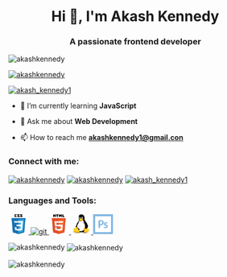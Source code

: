 <h1 align="center">Hi 👋, I'm Akash Kennedy</h1>
<h3 align="center">A passionate frontend developer</h3>

<p align="left"> <img src="https://komarev.com/ghpvc/?username=akashkennedy&label=Profile%20views&color=0e75b6&style=flat" alt="akashkennedy" /> </p>

<p align="left"> <a href="https://github.com/ryo-ma/github-profile-trophy"><img src="https://github-profile-trophy.vercel.app/?username=akashkennedy" alt="akashkennedy" /></a> </p>

<p align="left"> <a href="https://twitter.com/akash_kennedy1" target="blank"><img src="https://img.shields.io/twitter/follow/akash_kennedy1?logo=twitter&style=for-the-badge" alt="akash_kennedy1" /></a> </p>

- 🌱 I’m currently learning **JavaScript**

- 💬 Ask me about **Web Development**

- 📫 How to reach me **akashkennedy1@gmail.con**

<h3 align="left">Connect with me:</h3>
<p align="left">
<a href="https://codepen.io/akashkennedy" target="blank"><img align="center" src="https://raw.githubusercontent.com/rahuldkjain/github-profile-readme-generator/master/src/images/icons/Social/codepen.svg" alt="akashkennedy" height="30" width="40" /></a>
<a href="https://dev.to/akashkennedy" target="blank"><img align="center" src="https://raw.githubusercontent.com/rahuldkjain/github-profile-readme-generator/master/src/images/icons/Social/devto.svg" alt="akashkennedy" height="30" width="40" /></a>
<a href="https://twitter.com/akash_kennedy1" target="blank"><img align="center" src="https://raw.githubusercontent.com/rahuldkjain/github-profile-readme-generator/master/src/images/icons/Social/twitter.svg" alt="akash_kennedy1" height="30" width="40" /></a>
</p>

<h3 align="left">Languages and Tools:</h3>
<p align="left"> <a href="https://www.w3schools.com/css/" target="_blank" rel="noreferrer"> <img src="https://raw.githubusercontent.com/devicons/devicon/master/icons/css3/css3-original-wordmark.svg" alt="css3" width="40" height="40"/> </a> <a href="https://git-scm.com/" target="_blank" rel="noreferrer"> <img src="https://www.vectorlogo.zone/logos/git-scm/git-scm-icon.svg" alt="git" width="40" height="40"/> </a> <a href="https://www.w3.org/html/" target="_blank" rel="noreferrer"> <img src="https://raw.githubusercontent.com/devicons/devicon/master/icons/html5/html5-original-wordmark.svg" alt="html5" width="40" height="40"/> </a> <a href="https://www.linux.org/" target="_blank" rel="noreferrer"> <img src="https://raw.githubusercontent.com/devicons/devicon/master/icons/linux/linux-original.svg" alt="linux" width="40" height="40"/> </a> <a href="https://www.photoshop.com/en" target="_blank" rel="noreferrer"> <img src="https://raw.githubusercontent.com/devicons/devicon/master/icons/photoshop/photoshop-line.svg" alt="photoshop" width="40" height="40"/> </a> </p>

<p><img align="left" src="https://github-readme-stats.vercel.app/api/top-langs?username=akashkennedy&show_icons=true&locale=en&layout=compact" alt="akashkennedy" /></p>

<p>&nbsp;<img align="center" src="https://github-readme-stats.vercel.app/api?username=akashkennedy&show_icons=true&locale=en" alt="akashkennedy" /></p>

<p><img align="center" src="https://github-readme-streak-stats.herokuapp.com/?user=akashkennedy&" alt="akashkennedy" /></p>
